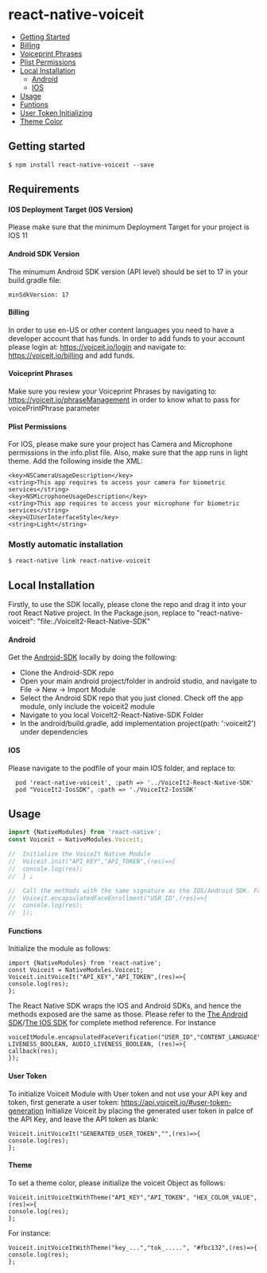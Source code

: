 # react-native-voiceit

* [Getting Started](#getting-started)
* [Billing](#billing)
* [Voiceprint Phrases](#voiceprint-phrases)
* [Plist Permissions](#plist-permissions)
* [Local Installation ](#local-installation)
  * [Android](#android)
  * [IOS](#ios)
* [Usage](#usage)
* [Funtions](#functions)
* [User Token Initializing](#user-token)
* [Theme Color](#theme)

## Getting started
`$ npm install react-native-voiceit --save`

## Requirements

#### IOS Deployment Target (IOS Version)
Please make sure that the minimum Deployment Target for your project is IOS 11

#### Android SDK Version
The minumum Android SDK version (API level) should be set to 17 in your build.gradle file: 
```
minSdkVersion: 17
```

#### Billing 
In order to use en-US or other content languages you need to have a developer account that has funds. In order to add funds to your account please login at: https://voiceit.io/login and navigate to: https://voiceit.io/billing and add funds.

#### Voiceprint Phrases 
Make sure you review your Voiceprint Phrases by navigating to: https://voiceit.io/phraseManagement in order to know what to pass for voicePrintPhrase parameter

#### Plist Permissions 
For IOS, please make sure your project has Camera and Microphone permissions in the info.plist file. Also, make sure that the app runs in light theme. Add the following inside the <dict> XML:
```
<key>NSCameraUsageDescription</key>
<string>This app requires to access your camera for biometric services</string>
<key>NSMicrophoneUsageDescription</key>
<string>This app requires to access your microphone for biometric services</string>
<key>UIUserInterfaceStyle</key>
<string>Light</string>
```

### Mostly automatic installation

`$ react-native link react-native-voiceit`

## Local Installation 
Firstly, to use the SDK locally, please clone the repo and drag it into your root React Native project. In the Package.json, replace to "react-native-voiceit": "file:./VoiceIt2-React-Native-SDK"

#### Android 
Get the <a href="https://github.com/voiceittech/VoiceIt2-AndroidSDK#local-installation"> Android-SDK</a> locally by doing the following: 

<ul>
 <li> Clone the Android-SDK repo
 <li> Open your main android project/folder in android studio, and navigate to File -> New -> Import Module
 <li> Select the Android SDK repo that you just cloned. Check off the app module, only include the voiceit2 module
 <li> Navigate to you local VoiceIt2-React-Native-SDK Folder
 <li> In the android/build.gradle, add implementation project(path: ':voiceit2') under dependencies 
</ul>

#### IOS

Please navigate to the podfile of your main IOS folder, and replace to:
```
  pod 'react-native-voiceit', :path => '../VoiceIt2-React-Native-SDK'
  pod "VoiceIt2-IosSDK", :path => './VoiceIt2-IosSDK'
```



## Usage
```javascript
import {NativeModules} from 'react-native';
const Voiceit = NativeModules.Voiceit;

//  Initialize the VoiceIt Native Module
//  Voiceit.init("API_KEY","API_TOKEN",(res)=>{
//  console.log(res);
//  } ;

//  Call the methods with the same signature as the IOS/Android SDK. For instance
//  Voiceit.encapsulatedFaceEnrollment("USR_ID",(res)=>{
//  console.log(res);
//  });
```

#### Functions
Initialize the module as follows:
```
import {NativeModules} from 'react-native';
const Voiceit = NativeModules.Voiceit;
Voiceit.initVoiceIt("API_KEY","API_TOKEN",(res)=>{
console.log(res);
};
```
The React Native SDK wraps the IOS and Android SDKs, and hence the methods exposed are the same as those.
Please refer to the [The Android SDK](https://github.com/voiceittech/VoiceIt2-AndroidSDK)/[The IOS SDK](https://github.com/voiceittech/VoiceIt2-IosSDK) for complete method reference. For instance

```
voiceItModule.encapsulatedFaceVerification("USER_ID","CONTENT_LANGUAGE", LIVENESS_BOOLEAN, AUDIO_LIVENESS_BOOLEAN, (res)=>{
callback(res);
});
```
 
#### User Token 
 To initialize Voiceit Module with User token and not use your API key and token, first generate a user token: https://api.voiceit.io/#user-token-generation
 Initialize Voiceit by placing the generated user token in palce of the API Key, and leave the API token as blank: 
```
Voiceit.initVoiceIt("GENERATED_USER_TOKEN","",(res)=>{
console.log(res);
};
```
 
 #### Theme
 To set a theme color, please initialize the voiceit Object as follows:
 ```
Voiceit.initVoiceItWithTheme("API_KEY","API_TOKEN", "HEX_COLOR_VALUE",(res)=>{
console.log(res);
};
 ```
 
 For instance: 
 ```
Voiceit.initVoiceItWithTheme("key_...","tok_.....", "#fbc132",(res)=>{
console.log(res);
};
 ```

